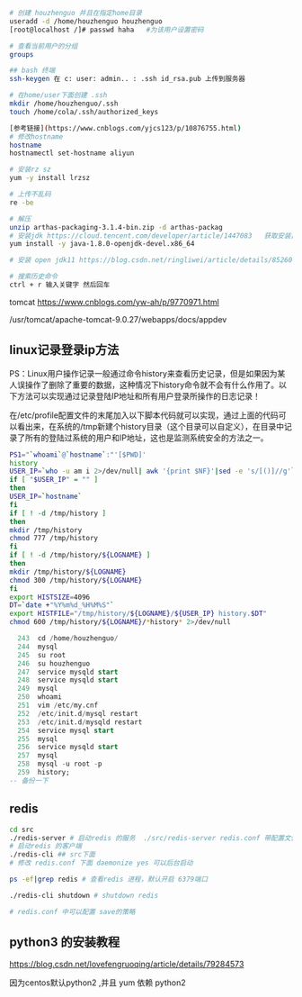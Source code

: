 
```bash
# 创建 houzhenguo 并且在指定home目录
useradd -d /home/houzhenguo houzhenguo
[root@localhost /]# passwd haha   #为该用户设置密码

# 查看当前用户的分组
groups

## bash 终端
ssh-keygen 在 c: user: admin.. : .ssh id_rsa.pub 上传到服务器

# 在home/user下面创建 .ssh
mkdir /home/houzhenguo/.ssh
touch /home/cola/.ssh/authorized_keys

[参考链接](https://www.cnblogs.com/yjcs123/p/10876755.html)
# 修改hostname
hostname
hostnamectl set-hostname aliyun

# 安装rz sz
yum -y install lrzsz

# 上传不乱码
re -be 

# 解压
unzip arthas-packaging-3.1.4-bin.zip -d arthas-packag
# 安装jdk https://cloud.tencent.com/developer/article/1447083   获取安装目录，你发现在/usr/lib/jvm目录下可以找到他们。
yum install -y java-1.8.0-openjdk-devel.x86_64

# 安装 open jdk11 https://blog.csdn.net/ringliwei/article/details/85260801

# 搜索历史命令
ctrl + r 输入关键字 然后回车


```

tomcat 
https://www.cnblogs.com/yw-ah/p/9770971.html

/usr/tomcat/apache-tomcat-9.0.27/webapps/docs/appdev

## linux记录登录ip方法
PS：Linux用户操作记录一般通过命令history来查看历史记录，但是如果因为某人误操作了删除了重要的数据，这种情况下history命令就不会有什么作用了。以下方法可以实现通过记录登陆IP地址和所有用户登录所操作的日志记录！

在/etc/profile配置文件的末尾加入以下脚本代码就可以实现，通过上面的代码可以看出来，在系统的/tmp新建个history目录（这个目录可以自定义），在目录中记录了所有的登陆过系统的用户和IP地址，这也是监测系统安全的方法之一。

```bash
PS1="`whoami`@`hostname`:"'[$PWD]'
history
USER_IP=`who -u am i 2>/dev/null| awk '{print $NF}'|sed -e 's/[()]//g'`
if [ "$USER_IP" = "" ]
then
USER_IP=`hostname`
fi
if [ ! -d /tmp/history ]
then
mkdir /tmp/history
chmod 777 /tmp/history
fi
if [ ! -d /tmp/history/${LOGNAME} ]
then
mkdir /tmp/history/${LOGNAME}
chmod 300 /tmp/history/${LOGNAME}
fi
export HISTSIZE=4096
DT=`date +"%Y%m%d_%H%M%S"`
export HISTFILE="/tmp/history/${LOGNAME}/${USER_IP} history.$DT"
chmod 600 /tmp/history/${LOGNAME}/*history* 2>/dev/null
```

```sql
  243  cd /home/houzhenguo/
  244  mysql
  245  su root
  246  su houzhenguo
  247  service mysqld start 
  248  service mysqld start
  249  mysql
  250  whoami
  251  vim /etc/my.cnf
  252  /etc/init.d/mysql restart
  253  /etc/init.d/mysqld restart
  254  service mysql start
  255  mysql
  256  service mysqld start
  257  mysql
  258  mysql -u root -p
  259  history;
-- 备份一下
```

## redis

```bash
cd src
./redis-server # 启动redis 的服务  ./src/redis-server redis.conf 带配置文件的启动方式
# 启动redis 的客户端
./redis-cli ## src下面
# 修改 redis.conf 下面 daemonize yes 可以后台启动

ps -ef|grep redis # 查看redis 进程，默认开启 6379端口

./redis-cli shutdown # shutdown redis

# redis.conf 中可以配置 save的策略
```

## python3 的安装教程

https://blog.csdn.net/lovefengruoqing/article/details/79284573

因为centos默认python2 ,并且 yum 依赖 python2